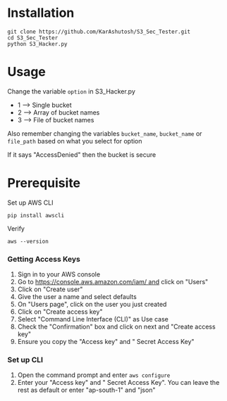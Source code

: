 # Installation

```
git clone https://github.com/KarAshutosh/S3_Sec_Tester.git
cd S3_Sec_Tester
python S3_Hacker.py
```


# Usage
Change the variable `option` in S3_Hacker.py  
* 1 --> Single bucket
* 2 --> Array of bucket names 
* 3 --> File of bucket names

Also remember changing the variables `bucket_name`, `bucket_name` or `file_path` based on what you select for option

If it says "AccessDenied" then the bucket is secure


# Prerequisite 

Set up AWS CLI

```
pip install awscli
```

Verify

```
aws --version
```

### Getting Access Keys
1. Sign in to your AWS console
2. Go to https://console.aws.amazon.com/iam/ and click on "Users"
3. Click on "Create user"
4. Give the user a name and select defaults
5. On "Users page", click on the user you just created 
6. Click on "Create access key"
7. Select "Command Line Interface (CLI)" as Use case
8. Check the "Confirmation" box and click on next and "Create access key"
9. Ensure you copy the "Access key" and " Secret Access Key"

### Set up CLI
1. Open the command prompt and enter `aws configure`
2. Enter your "Access key" and " Secret Access Key". You can leave the rest as default or enter "ap-south-1" and "json"

